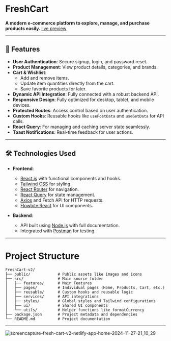 # **FreshCart**

**A modern e-commerce platform to explore, manage, and purchase products easily.**
[live preview](https://fresh-cart-v2.netlify.app/)

---

## **🌟 Features**

- **User Authentication**: Secure signup, login, and password reset.
- **Product Management**: View product details, categories, and brands.
- **Cart & Wishlist**:
  - Add and remove items.
  - Update item quantities directly from the cart.
  - Save favorite products for later.
- **Dynamic API Integration**: Fully connected with a robust backend API.
- **Responsive Design**: Fully optimized for desktop, tablet, and mobile devices.
- **Protected Routes**: Access control based on user authentication.
- **Custom Hooks**: Reusable hooks like `usePostData` and `useGetData` for API calls.
- **React Query**: For managing and caching server state seamlessly.
- **Toast Notifications**: Real-time feedback for user actions.

---

## **🛠️ Technologies Used**

- **Frontend**:

  - [React.js](https://reactjs.org/) with functional components and hooks.
  - [Tailwind CSS](https://tailwindcss.com/) for styling.
  - [React Router](https://reactrouter.com/) for navigation.
  - [React Query](https://tanstack.com/query/latest) for state management.
  - [Axios](https://axios-http.com/) and Fetch API for HTTP requests.
  - [Flowbite React](https://flowbite-react.com/) for UI components.

- **Backend**:
  - API built using [Node.js](https://nodejs.org/) with full documentation.
  - Integrated with [Postman](https://www.postman.com/) for testing.

---

# **Project Structure**

```plaintext
FreshCart-v2/
├── public/            # Public assets like images and icons
├── src/               # Main source folder
│   ├── features/      # Main Features
│   ├── pages/         # Individual pages (Home, Products, Cart, etc.)
│   ├── reusable/      # Custom hooks and reusable logic
│   ├── services/      # API integrations
│   ├── styles/        # Global styles and Tailwind configurations
│   ├── ui/            # Shared UI components
│   └── utils/         # Helper functions like formatCurrency
├── package.json       # Project metadata and dependencies
└── README.md          # Project documentation
```

---

![screencapture-fresh-cart-v2-netlify-app-home-2024-11-27-21_10_29](https://github.com/user-attachments/assets/bee4c857-a079-45e4-86f9-c2f66ba1134e)
